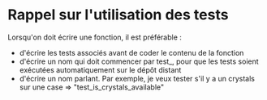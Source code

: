 # Rappel sur l'utilisation des tests

Lorsqu'on doit écrire une fonction, il est préférable :
- d'écrire les tests associés avant de coder le contenu de la fonction
- d'écrire un nom qui doit commencer par test_, pour que les tests soient exécutées automatiquement sur le dépôt distant
- d'écrire un nom parlant. Par exemple, je veux tester s'il y a un crystals sur une case => "test_is_crystals_available"
